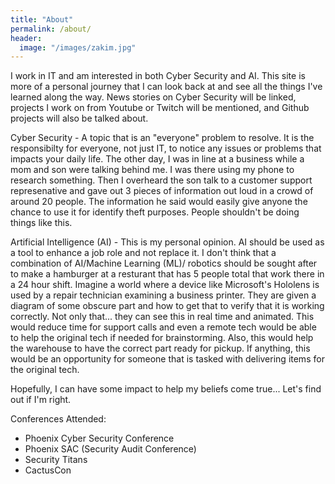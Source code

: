 ```yaml
---
title: "About"
permalink: /about/
header:
  image: "/images/zakim.jpg"
---
```



I work in IT and am interested in both Cyber Security and AI. This site is more of a personal journey that I can look back at and see all the things I've learned along the way. News stories on Cyber Security will be linked, projects I work on from Youtube or Twitch will be mentioned, and Github projects will also be talked about.

Cyber Security - A topic that is an "everyone" problem to resolve. It is the responsibilty for everyone, not just IT, to notice any issues or problems that impacts your daily life. The other day, I was in line at a business while a mom and son were talking behind me. I was there using my phone to research something. Then I overheard the son talk to a customer support represenative and gave out 3 pieces of information out loud in a crowd of around 20 people. The information he said would easily give anyone the chance to use it for identify theft purposes. People shouldn't be doing things like this. 

Artificial Intelligence (AI) - This is my personal opinion. AI should be used as a tool to enhance a job role and not replace it. I don't think that a combination of AI/Machine Learning (ML)/ robotics should be sought after to make a hamburger at a resturant that has 5 people total that work there in a 24 hour shift. Imagine a world where a device like Microsoft's Hololens is used by a repair technician examining a business printer. They are given a diagram of some obscure part and how to get that to verify that it is working correctly. Not only that... they can see this in real time and animated. This would reduce time for support calls and even a remote tech would be able to help the original tech if needed for brainstorming. Also, this would help the warehouse to have the correct part ready for pickup. If anything, this would be an opportunity for someone that is tasked with delivering items for the original tech. 


Hopefully, I can have some impact to help my beliefs come true... Let's find out if I'm right.



Conferences Attended: <br/>
- Phoenix Cyber Security Conference
- Phoenix SAC (Security Audit Conference)
- Security Titans
- CactusCon
